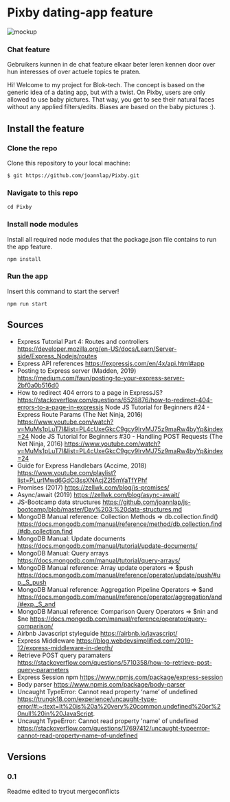 # Pixby dating-app feature

![mockup](https://github.com/joannlap/Pixby/blob/master/wiki_img/mockups.png)

### Chat feature

Gebruikers kunnen in de chat feature elkaar beter leren kennen door over hun interesses of over actuele topics te praten.

Hi!
Welcome to my project for Blok-tech. The concept is based on the generic idea of a dating app, but with a twist. On Pixby, users are only allowed to use baby pictures. That way, you get to see their natural faces without any applied filters/edits. Biases are based on the baby pictures :).

## Install the feature

### Clone the repo

Clone this repository to your local machine:

`$ git https://github.com/joannlap/Pixby.git`

### Navigate to this repo

`cd Pixby`

### Install node modules

Install all required node modules that the package.json file contains to run the app feature.

`npm install`

### Run the app

Insert this command to start the server!

`npm run start`

## Sources

- Express Tutorial Part 4: Routes and controllers https://developer.mozilla.org/en-US/docs/Learn/Server-side/Express_Nodejs/routes
- Express API references https://expressjs.com/en/4x/api.html#app
- Posting to Express server (Madden, 2019) https://medium.com/faun/posting-to-your-express-server-2bf0a0b516d0
- How to redirect 404 errors to a page in ExpressJS? https://stackoverflow.com/questions/6528876/how-to-redirect-404-errors-to-a-page-in-expressjs
  Node JS Tutorial for Beginners #24 - Express Route Params (The Net Ninja, 2016) https://www.youtube.com/watch?v=MuMs1pLuT7I&list=PL4cUxeGkcC9gcy9lrvMJ75z9maRw4byYp&index=24
  Node JS Tutorial for Beginners #30 - Handling POST Requests
  (The Net Ninja, 2016) https://www.youtube.com/watch?v=MuMs1pLuT7I&list=PL4cUxeGkcC9gcy9lrvMJ75z9maRw4byYp&index=24
- Guide for Express Handlebars (Accime, 2018) https://www.youtube.com/playlist?list=PLurIMwd6GdCi3ssXNAcjZ2l5mYaTfYPhf
- Promises (2017) https://zellwk.com/blog/js-promises/
- Async/await (2019) https://zellwk.com/blog/async-await/
- JS-Bootcamp data structures https://github.com/joannlap/js-bootcamp/blob/master/Day%203:%20data-structures.md
- MongoDB Manual reference: Collection Methods => db.collection.find() https://docs.mongodb.com/manual/reference/method/db.collection.find/#db.collection.find
- MongoDB Manual: Update documents https://docs.mongodb.com/manual/tutorial/update-documents/
- MongoDB Manual: Query arrays https://docs.mongodb.com/manual/tutorial/query-arrays/
- MongoDB Manual reference: Array update operators => \$push https://docs.mongodb.com/manual/reference/operator/update/push/#up._S_push
- MongoDB Manual reference: Aggregation Pipeline Operators => \$and https://docs.mongodb.com/manual/reference/operator/aggregation/and/#exp._S_and
- MongoDB Manual reference: Comparison Query Operators => $nin and $ne https://docs.mongodb.com/manual/reference/operator/query-comparison/
- Airbnb Javascript styleguide https://airbnb.io/javascript/
- Express Middleware https://blog.webdevsimplified.com/2019-12/express-middleware-in-depth/
- Retrieve POST query paramaters https://stackoverflow.com/questions/5710358/how-to-retrieve-post-query-parameters
- Express Session npm https://www.npmjs.com/package/express-session
- Body parser https://www.npmjs.com/package/body-parser
- Uncaught TypeError: Cannot read property ‘name’ of undefined
  https://trungk18.com/experience/uncaught-type-error/#:~:text=It%20is%20a%20very%20common,undefined%20or%20null%20in%20JavaScript.
- Uncaught TypeError: Cannot read property 'name' of undefined
  https://stackoverflow.com/questions/17697412/uncaught-typeerror-cannot-read-property-name-of-undefined

## Versions

### 0.1

Readme edited to tryout mergeconflicts

